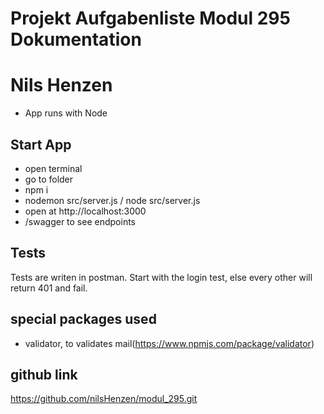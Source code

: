 # Projekt Aufgabenliste Modul 295 Dokumentation
# Nils Henzen

- App runs with Node

## Start App
- open terminal
- go to folder
- npm i
- nodemon src/server.js / node src/server.js
- open at http://localhost:3000
- /swagger to see endpoints

## Tests
Tests are writen in postman.
Start with the login test, else every other will return 401 and fail.

## special packages used
- validator, to validates mail(https://www.npmjs.com/package/validator)

## github link
https://github.com/nilsHenzen/modul_295.git